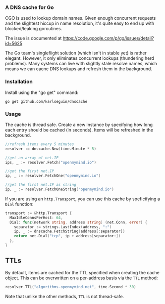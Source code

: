 ### A DNS cache for Go
CGO is used to lookup domain names. Given enough concurrent requests and the slightest hiccup in name resolution, it's quite easy to end up with blocked/leaking goroutines.

The issue is documented at <https://code.google.com/p/go/issues/detail?id=5625>

The Go team's singleflight solution (which isn't in stable yet) is rather elegant. However, it only eliminates concurrent lookups (thundering herd problems). Many systems can live with slightly stale resolve names, which means we can cacne DNS lookups and refresh them in the background.

### Installation
Install using the "go get" command:

    go get github.com/karlseguin/dnscache

### Usage
The cache is thread safe. Create a new instance by specifying how long each entry should be cached (in seconds). Items will be refreshed in the background.

```go
//refresh items every 5 minutes
resolver := dnscache.New(time.Minute * 5)

//get an array of net.IP
ips, _ := resolver.Fetch("openmymind.io")

//get the first net.IP
ip, _ := resolver.FetchOne("openmymind.io")

//get the first net.IP as string
ip, _ := resolver.FetchOneString("openmymind.io")
```

If you are using an `http.Transport`, you can use this cache by speficifying a
`Dial` function:

```go
transport := &http.Transport {
  MaxIdleConnsPerHost: 64,
  Dial: func(network string, address string) (net.Conn, error) {
    separator := strings.LastIndex(address, ":")
    ip, _ := dnscache.FetchString(address[:separator])
    return net.Dial("tcp", ip + address[separator:])
  },
}
```

## TTLs

By default, items are cached for the TTL specified when creating the cache object. This can be overwritten on a per-address basis via the `TTL` method:

```go
resolver.TTL("algorithms.openmymind.net", time.Second * 30)
```

Note that unlike the other methods, `TTL` is not thread-safe.
